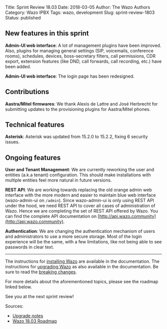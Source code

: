 Title: Sprint Review 18.03
Date: 2018-03-05
Author: The Wazo Authors
Category: Wazo IPBX
Tags: wazo, development
Slug: sprint-review-1803
Status: published

## New features in this sprint

**Admin-UI web interface**: A lot of management plugins have been improved. Also, plugins for managing general settings (SIP, voicemails, conference rooms), schedules, devices, boss-secretary filters, call permissions, CDR export, extension features (like DND, call forwards, call recording, etc.) have been added.

**Admin-UI web interface**: The login page has been redesigned.


## Contributions

**Aastra/Mitel firmwares**: We thank Alexis de Lattre and José Herbrecht for submitting updates to the provisioning plugins for Aastra/Mitel phones.


## Technical features

**Asterisk**: Asterisk was updated from 15.2.0 to 15.2.2, fixing 6 security issues.


## Ongoing features

**User and Tenant Management**: We are currently reworking the user and entities (a.k.a tenant) configuration. This should make installations with multiple entities feel more natural in future versions.

**REST API**: We are working towards replacing the old orange admin web interface with the more modern and easier to maintain blue web interface (wazo-admin-ui on `/admin`). Since wazo-admin-ui is only using REST API under the hood, we need REST API to cover all cases of administration of Wazo. Hence we are completing the set of REST API offered by Wazo. You can find the complete API documentation on [http://api.wazo.community](http://api.wazo.community).

**Authentication**: We are changing the authentication mechanism of users and administrators to use a more secure storage. Most of the login experience will be the same, with a few limitations, like not being able to see passwords in clear text.

---

The instructions for [installing Wazo](http://wazo.readthedocs.io/en/stable/installation/installsystem.html) are available in the documentation.
The instructions for [upgrading Wazo](/uc-doc/upgrade/introduction) as also available in the documentation. Be sure to read the [breaking changes](http://wazo.readthedocs.io/en/wazo-18.03/upgrade/upgrade_notes.html).

For more details about the aforementioned topics, please see the roadmap linked below.

See you at the next sprint review!

Sources:

* [Upgrade notes](/uc-doc/upgrade/upgrade_notes)
* [Wazo 18.03 Roadmap](https://projects.wazo.community/versions/272)
